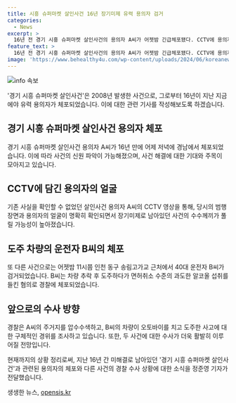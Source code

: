 ```yaml
---
title: 시흥 슈퍼마켓 살인사건 16년 장기미제 유력 용의자 검거
categories:
  - News
excerpt: >
  16년 전 경기 시흥 슈퍼마켓 살인사건의 용의자 A씨가 어젯밤 긴급체포됐다. CCTV에 용의자 얼굴까지 포착됐지만, 신원 파악에 실패하여 미제사건으로 남았던 이 사건이 해결될 수 있을지 주목된다. A씨는 2008년 가게 주인을 흉기로 살해하고 돈을 빼앗아 달아난 혐의를 받고 있다. 또한 인천 동구에서는 운전자 B씨가 도주 사고를 일으킨 후 혈중알코올농도를 면허취소 수준으로 측정돼 경찰이 조사에 나섰다.
feature_text: >
  16년 전 경기 시흥 슈퍼마켓 살인사건의 용의자 A씨가 어젯밤 긴급체포됐다. CCTV에 용의자 얼굴까지 포착됐지만, 신원 파악에 실패하여 미제사건으로 남았던 이 사건이 해결될 수 있을지 주목된다. A씨는 2008년 가게 주인을 흉기로 살해하고 돈을 빼앗아 달아난 혐의를 받고 있다. 또한 인천 동구에서는 운전자 B씨가 도주 사고를 일으킨 후 혈중알코올농도를 면허취소 수준으로 측정돼 경찰이 조사에 나섰다.
image: 'https://www.behealthy4u.com/wp-content/uploads/2024/06/koreanews.jpg'
---
```


<p><img src="https://www.behealthy4u.com/wp-content/uploads/2024/06/koreanews.jpg" alt="info 속보" /></p>

<p>'경기 시흥 슈퍼마켓 살인사건'은 2008년 발생한 사건으로, 그로부터 16년이 지난 지금에야 유력 용의자가 체포되었습니다. 이에 대한 관련 기사를 작성해보도록 하겠습니다.</p>

<h2 data-ke-size="size26">경기 시흥 슈퍼마켓 살인사건 용의자 체포</h2>

<p data-ke-size="size16">경기 시흥 슈퍼마켓 살인사건 용의자 A씨가 16년 만에 어제 저녁에 경남에서 체포되었습니다. 이에 따라 사건의 신원 파악이 가능해졌으며, 사건 해결에 대한 기대와 주목이 모아지고 있습니다.</p>

<h2 data-ke-size="size26">CCTV에 담긴 용의자의 얼굴</h2>

<p data-ke-size="size16">기존 사실을 확인할 수 없었던 살인사건 용의자 A씨의 CCTV 영상을 통해, 당시의 범행 장면과 용의자의 얼굴이 명확히 확인되면서 장기미제로 남아있던 사건의 수수께끼가 풀릴 가능성이 높아졌습니다.</p>

<h2 data-ke-size="size26">도주 차량의 운전자 B씨의 체포</h2>

<p data-ke-size="size16">또 다른 사건으로는 어젯밤 11시쯤 인천 동구 송림고가교 근처에서 40대 운전자 B씨가 검거되었습니다. B씨는 차량 추락 후 도주하다가 면허취소 수준의 과도한 알코올 섭취를 들킨 혐의로 경찰에 체포되었습니다.</p>

<h2 data-ke-size="size26">앞으로의 수사 방향</h2>

<p data-ke-size="size16">경찰은 A씨의 주거지를 압수수색하고, B씨의 차량이 오토바이를 치고 도주한 사고에 대한 구체적인 경위를 조사하고 있습니다. 또한, 두 사건에 대한 수사가 더욱 활발히 이루어질 전망입니다.</p>

<p>현재까지의 상황 정리로써, 지난 16년 간 미해결로 남아있던 '경기 시흥 슈퍼마켓 살인사건'과 관련된 용의자의 체포와 다른 사건의 경찰 수사 상황에 대한 소식을 정준영 기자가 전달했습니다.</p>
생생한 뉴스, <a href="https://opensis.kr" rel="dofollow">opensis.kr</a>


